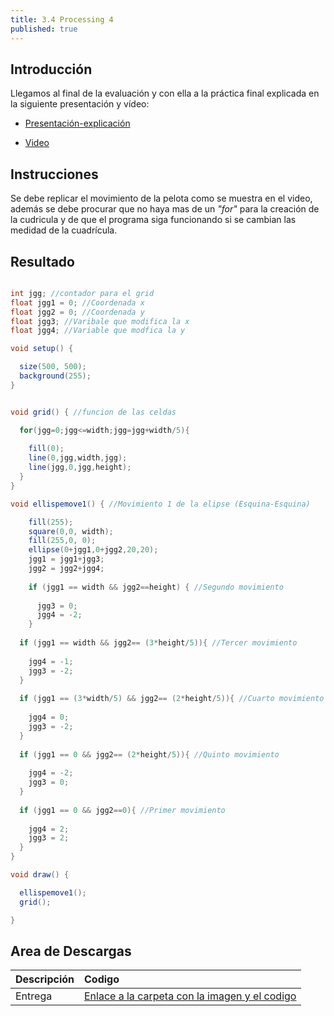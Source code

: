 ```yaml
---
title: 3.4 Processing 4
published: true
---
```


## Introducción

Llegamos al final de la evaluación y con ella a la práctica final explicada en la siguiente presentación y vídeo:

* [Presentación-explicación](https://docs.google.com/presentation/d/1xKL_UFUU_lNY-T53PhrVUZRdCWc5RZuFQYQDxW8yHLo/edit?usp=drive_web&authuser=1  )

* [Video](https://drive.google.com/file/d/1mZUnjNQjsRyqkEr69w9Bgr6jpj6ebaN9/view)

## Instrucciones

Se debe replicar el movimiento de la pelota como se muestra en el video, además se debe procurar que no haya mas de un *"for"* para la creación de la cudricula y de que el programa siga funcionando si se cambian las medidad de la cuadrícula.

## Resultado

```java

int jgg; //contador para el grid
float jgg1 = 0; //Coordenada x
float jgg2 = 0; //Coordenada y
float jgg3; //Varibale que modifica la x
float jgg4; //Variable que modfica la y

void setup() {

  size(500, 500);
  background(255);
}


void grid() { //funcion de las celdas

  for(jgg=0;jgg<=width;jgg=jgg+width/5){
    
    fill(0);
    line(0,jgg,width,jgg);
    line(jgg,0,jgg,height);
  }
}

void ellispemove1() { //Movimiento 1 de la elipse (Esquina-Esquina)

    fill(255);
    square(0,0, width);
    fill(255,0, 0);
    ellipse(0+jgg1,0+jgg2,20,20);
    jgg1 = jgg1+jgg3;
    jgg2 = jgg2+jgg4;
    
    if (jgg1 == width && jgg2==height) { //Segundo movimiento
      
      jgg3 = 0;
      jgg4 = -2;
    }
  
  if (jgg1 == width && jgg2== (3*height/5)){ //Tercer movimiento
  
    jgg4 = -1;
    jgg3 = -2;
  }
  
  if (jgg1 == (3*width/5) && jgg2== (2*height/5)){ //Cuarto movimiento
  
    jgg4 = 0;
    jgg3 = -2;
  }
  
  if (jgg1 == 0 && jgg2== (2*height/5)){ //Quinto movimiento
  
    jgg4 = -2;
    jgg3 = 0;
  }
  
  if (jgg1 == 0 && jgg2==0){ //Primer movimiento
  
    jgg4 = 2;
    jgg3 = 2;
  }
}

void draw() {

  ellispemove1();
  grid();

}

```

## Area de Descargas

|  Descripción   |     Codigo    |
|:---------------|:------------------|
| Entrega|[Enlace a la carpeta con la imagen y el codigo](https://drive.google.com/file/d/16dLwBocHMR7gz0ceaWJmSM8UHJ59UR4l/view) |

